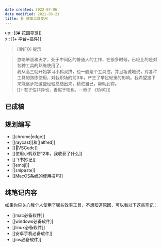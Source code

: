 ```yaml
---
date created: 2022-07-06
date modified: 2022-08-21
title: 🗜 效率工具使用
---
```


up:: [[🍀 花园导览]]  
x:: [[+ 平台+插件]]

> [!INFO] 提示
>

>忽略笨蛋和天才，处于中间区的普通人的工作，在很多时候，已经比的是对各种工具的熟练使用了。  
>我从高三就开始学习小鹤双拼，也一直是个工具控。并且坦诚地说，对各种工具的熟练使用，对我职场的前3年，产生了举足轻重的影响。我希望接下来能逐步把这些经验总结出来，精进自己，帮助到你。  
>[[✨君子性非异也，善假于物也。--荀子 《劝学》]]

## 已成稿

## 规划编写

- [[chrome|edge]]
- [[raycast]]和[[alfred]]
- [[🤖VSCode]]
- [[使用小鹤双拼12年，我收获了什么]]
- [[飞书妙记]]
- [[emoji]]
- [[snipaste]]
- [[MacOS系统的使用技巧]]

## 纯笔记内容

如果你只关心我个人使用了哪些效率工具，不想知道原因，可以看以下这些笔记：

- [[mac必备软件]]
- [[windows必备软件]]
- [[linux必备软件]]
- [[安卓手机必备软件]]
- [[ios必备软件]]
